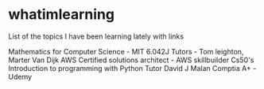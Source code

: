 # whatimlearning
List of the topics I have been learning lately with links

Mathematics for Computer Science - MIT 6.042J Tutors - Tom leighton, Marter Van Dijk
AWS Certified solutions architect - AWS skillbuilder
Cs50's Introduction to programming with Python Tutor David J Malan
Comptia A+ - Udemy
